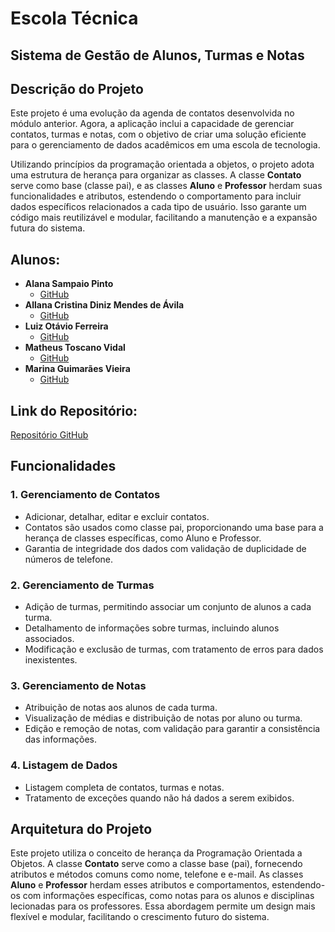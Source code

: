 # Escola Técnica
## Sistema de Gestão de Alunos, Turmas e Notas

## Descrição do Projeto

Este projeto é uma evolução da agenda de contatos desenvolvida no módulo anterior. Agora, a aplicação inclui a capacidade de gerenciar contatos, turmas e notas, com o objetivo de criar uma solução eficiente para o gerenciamento de dados acadêmicos em uma escola de tecnologia.

Utilizando princípios da programação orientada a objetos, o projeto adota uma estrutura de herança para organizar as classes. A classe **Contato** serve como base (classe pai), e as classes **Aluno** e **Professor** herdam suas funcionalidades e atributos, estendendo o comportamento para incluir dados específicos relacionados a cada tipo de usuário. Isso garante um código mais reutilizável e modular, facilitando a manutenção e a expansão futura do sistema.

## Alunos:
- **Alana Sampaio Pinto**
    - [GitHub](https://github.com/AlanaSampaio)
- **Allana Cristina Diniz Mendes de Ávila**
    - [GitHub](https://github.com/allanaavila)
- **Luiz Otávio Ferreira**
    - [GitHub](https://github.com/dev-luizotavio)
- **Matheus Toscano Vidal**
    - [GitHub](https://github.com/toscanomatheus)
- **Marina Guimarães Vieira**
    - [GitHub](https://github.com/marinagv95)

## Link do Repositório:
[Repositório GitHub](https://github.com/projeto-final-agenda/projeto-agenda-final-modulo02)

## Funcionalidades

### 1. **Gerenciamento de Contatos**
   - Adicionar, detalhar, editar e excluir contatos.
   - Contatos são usados como classe pai, proporcionando uma base para a herança de classes específicas, como Aluno e Professor.
   - Garantia de integridade dos dados com validação de duplicidade de números de telefone.

### 2. **Gerenciamento de Turmas**
   - Adição de turmas, permitindo associar um conjunto de alunos a cada turma.
   - Detalhamento de informações sobre turmas, incluindo alunos associados.
   - Modificação e exclusão de turmas, com tratamento de erros para dados inexistentes.

### 3. **Gerenciamento de Notas**
   - Atribuição de notas aos alunos de cada turma.
   - Visualização de médias e distribuição de notas por aluno ou turma.
   - Edição e remoção de notas, com validação para garantir a consistência das informações.

### 4. **Listagem de Dados**
   - Listagem completa de contatos, turmas e notas.
   - Tratamento de exceções quando não há dados a serem exibidos.

## Arquitetura do Projeto

Este projeto utiliza o conceito de herança da Programação Orientada a Objetos. A classe **Contato** serve como a classe base (pai), fornecendo atributos e métodos comuns como nome, telefone e e-mail. As classes **Aluno** e **Professor** herdam esses atributos e comportamentos, estendendo-os com informações específicas, como notas para os alunos e disciplinas lecionadas para os professores. Essa abordagem permite um design mais flexível e modular, facilitando o crescimento futuro do sistema.
